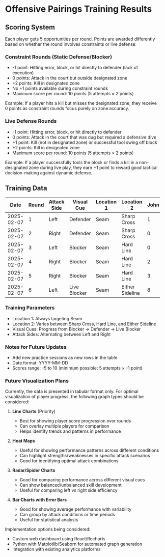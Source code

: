 # Offensive Pairings Training Results

## Scoring System
Each player gets 5 opportunities per round. Points are awarded differently based on whether the round involves constraints or live defense:

### Constraint Rounds (Static Defense/Blocker)
- -1 point: Hitting error, block, or hit directly to defender (lack of execution)
- 0 points: Attack in the court but outside designated zone
- +2 points: Kill in designated zone
- No +1 points available during constraint rounds
- Maximum score per round: 10 points (5 attempts × 2 points)

Example: If a player hits a kill but misses the designated zone, they receive 0 points as constraint rounds focus purely on zone accuracy.

### Live Defense Rounds
- -1 point: Hitting error, block, or hit directly to defender
- 0 points: Attack in the court that was dug but required a defensive dive
- +1 point: Kill (not in designated zone) or successful tool swing off block
- +2 points: Kill in designated zone
- Maximum score per round: 10 points (5 attempts × 2 points)

Example: If a player successfully tools the block or finds a kill in a non-designated zone during live play, they earn +1 point to reward good tactical decision-making against dynamic defense.

## Training Data

| Date | Round | Attack Side | Visual Cue | Location 1 | Location 2 | John | Ben | Nate |
|------|-------|-------------|------------|------------|------------|------|-----|------| 
| 2025-02-07 | 1 | Left | Defender | Seam | Sharp Cross | 1 | 0 | 5 |
| 2025-02-07 | 2 | Right | Defender | Seam | Sharp Cross | 0 | 5 | 7 |
| 2025-02-07 | 3 | Left | Blocker | Seam | Hard Line | 0 | 1 | 0 |
| 2025-02-07 | 4 | Right | Blocker | Seam | Hard Line | 2 | 5 | 6 |
| 2025-02-07 | 5 | Right | Blocker | Seam | Hard Line | 3 | 8 | 1 |
| 2025-02-07 | 6 | Left | Live Blocker | Seam | Either Sideline | 8 | 4 | 1 |

### Training Parameters
- Location 1: Always targeting Seam
- Location 2: Varies between Sharp Cross, Hard Line, and Either Sideline
- Visual Cues: Progress from Blocker → Defender → Live Blocker
- Attack Sides: Alternating between Left and Right

### Notes for Future Updates
- Add new practice sessions as new rows in the table
- Date format: YYYY-MM-DD
- Scores range: -5 to 10 (minimum possible: 5 attempts × -1 point)

### Future Visualization Plans
Currently, the data is presented in tabular format only. For optimal visualization of player progress, the following graph types should be considered:

1. **Line Charts** (Priority)
   - Best for showing player score progression over rounds
   - Can overlay multiple players for comparison
   - Helps identify trends and patterns in performance

2. **Heat Maps**
   - Useful for showing performance patterns across different conditions
   - Can highlight strengths/weaknesses in specific attack scenarios
   - Good for identifying optimal attack combinations

3. **Radar/Spider Charts**
   - Good for comparing performance across different visual cues
   - Can show balanced/unbalanced skill development
   - Useful for comparing left vs right side efficiency

4. **Bar Charts with Error Bars**
   - Good for showing average performance with variability
   - Can group by attack conditions or time periods
   - Useful for statistical analysis

Implementation options being considered:
- Custom web dashboard using React/Recharts
- Python with Matplotlib/Seaborn for automated graph generation
- Integration with existing analytics platforms
